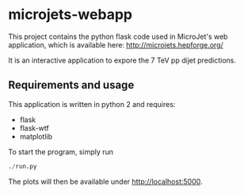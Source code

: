 # microjets-webapp

This project contains the python flask code used in MicroJet's web
application, which is available here: http://microjets.hepforge.org/

It is an interactive application to expore the 7 TeV pp dijet
predictions.

## Requirements and usage

This application is written in python 2 and requires:
 - flask
 - flask-wtf
 - matplotlib

To start the program, simply run

```python
./run.py
```

The plots will then be available under [http://localhost:5000](http://localhost:5000).
